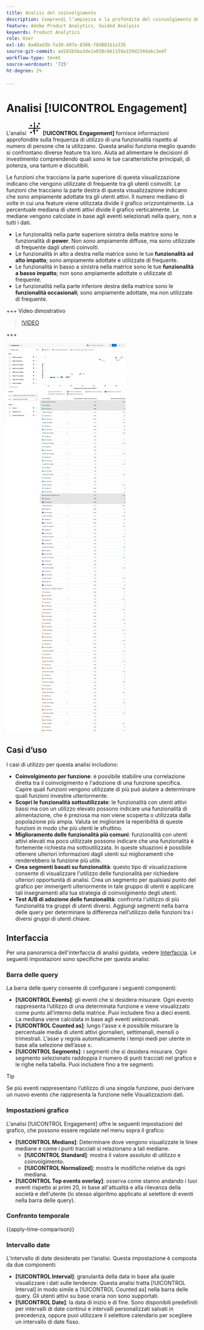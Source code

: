 ```yaml
---
title: Analisi del coinvolgimento
description: Comprendi l’ampiezza e la profondità del coinvolgimento delle funzioni.
feature: Adobe Product Analytics, Guided Analysis
keywords: Product Analytics
role: User
exl-id: 8a48ad3b-fa30-497e-8306-f8d881b1a335
source-git-commit: ad181b5ba3de1a038c661159a159d234da6c3edf
workflow-type: tm+mt
source-wordcount: '725'
ht-degree: 2%

---
```


# Analisi [!UICONTROL Engagement]

L&#39;analisi ![EngagementGraph](/help/assets/icons/EngagementGraph.svg) **[!UICONTROL Engagement]** fornisce informazioni approfondite sulla frequenza di utilizzo di una funzionalità rispetto al numero di persone che la utilizzano. Questa analisi funziona meglio quando si confrontano diverse feature tra loro. Aiuta ad alimentare le decisioni di investimento comprendendo quali sono le tue caratteristiche principali, di potenza, una tantum e discutibili.

Le funzioni che tracciano la parte superiore di questa visualizzazione indicano che vengono utilizzate di frequente tra gli utenti coinvolti. Le funzioni che tracciano la parte destra di questa visualizzazione indicano che sono ampiamente adottate tra gli utenti attivi. Il numero mediano di volte in cui una feature viene utilizzata divide il grafico orizzontalmente. La percentuale mediana di utenti attivi divide il grafico verticalmente. Le mediane vengono calcolate in base agli eventi selezionati nella query, non a tutti i dati.

* Le funzionalità nella parte superiore sinistra della matrice sono le funzionalità di **power**. Non sono ampiamente diffuse, ma sono utilizzate di frequente dagli utenti coinvolti.
* Le funzionalità in alto a destra nella matrice sono le tue **funzionalità ad alto impatto**; sono ampiamente adottate e utilizzate di frequente.
* Le funzionalità in basso a sinistra nella matrice sono le tue **funzionalità a basso impatto**; non sono ampiamente adottate o utilizzate di frequente.
* Le funzionalità nella parte inferiore destra della matrice sono le **funzionalità occasionali**; sono ampiamente adottate, ma non utilizzate di frequente.

+++ Video dimostrativo

>[!VIDEO](https://video.tv.adobe.com/v/3429489/&learn=on)

+++

![Confronto impegni](../assets/engagement-compare.png)

## Casi d’uso

I casi di utilizzo per questa analisi includono:

* **Coinvolgimento per funzione**: è possibile stabilire una correlazione diretta tra il coinvolgimento e l&#39;adozione di una funzione specifica. Capire quali funzioni vengono utilizzate di più può aiutare a determinare quali funzioni investire ulteriormente.
* **Scopri le funzionalità sottoutilizzate**: le funzionalità con utenti attivi bassi ma con un utilizzo elevato possono indicare una funzionalità di alimentazione, che è preziosa ma non viene scoperta o utilizzata dalla popolazione più ampia. Valuta se migliorare la reperibilità di queste funzioni in modo che più utenti le sfruttino.
* **Miglioramento delle funzionalità più comuni**: funzionalità con utenti attivi elevati ma poco utilizzate possono indicare che una funzionalità è fortemente richiesta ma sottoutilizzata. In queste situazioni è possibile ottenere ulteriori informazioni dagli utenti sui miglioramenti che renderebbero la funzione più utile.
* **Crea segmenti basati su funzionalità**: questo tipo di visualizzazione consente di visualizzare l&#39;utilizzo delle funzionalità per richiedere ulteriori opportunità di analisi. Crea un segmento per qualsiasi punto del grafico per immergerti ulteriormente in tale gruppo di utenti e applicare tali insegnamenti alla tua strategia di coinvolgimento degli utenti.
* **Test A/B di adozione delle funzionalità**: confronta l&#39;utilizzo di più funzionalità tra gruppi di utenti diversi. Aggiungi segmenti nella barra delle query per determinare la differenza nell’utilizzo delle funzioni tra i diversi gruppi di utenti chiave.

## Interfaccia

Per una panoramica dell&#39;interfaccia di analisi guidata, vedere [Interfaccia](../overview.md#interface). Le seguenti impostazioni sono specifiche per questa analisi:

### Barra delle query

La barra delle query consente di configurare i seguenti componenti:

* **[!UICONTROL Events]**: gli eventi che si desidera misurare. Ogni evento rappresenta l’utilizzo di una determinata funzione e viene visualizzato come punto all’interno della matrice. Puoi includere fino a dieci eventi. La mediana viene calcolata in base agli eventi selezionati.
* **[!UICONTROL Counted as]**: lungo l&#39;asse x è possibile misurare la percentuale media di utenti attivi giornalieri, settimanali, mensili o trimestrali. L’asse y regola automaticamente i tempi medi per utente in base alla selezione dell’asse x.
* **[!UICONTROL Segments]**: i segmenti che si desidera misurare. Ogni segmento selezionato raddoppia il numero di punti tracciati nel grafico e le righe nella tabella. Puoi includere fino a tre segmenti.

>[!TIP]
>
>Se più eventi rappresentano l’utilizzo di una singola funzione, puoi derivare un nuovo evento che rappresenta la funzione nelle Visualizzazioni dati.

### Impostazioni grafico

L&#39;analisi [!UICONTROL Engagement] offre le seguenti impostazioni del grafico, che possono essere regolate nel menu sopra il grafico:

* **[!UICONTROL Medians]**: Determinare dove vengono visualizzate le linee mediane e come i punti tracciati si relazionano a tali mediane.
   * **[!UICONTROL Standard]**: mostra il valore assoluto di utilizzo e coinvolgimento.
   * **[!UICONTROL Normalized]**: mostra le modifiche relative da ogni mediana.
* **[!UICONTROL Top events overlay]**: osserva come stanno andando i tuoi eventi rispetto ai primi 20, in base all&#39;attualità e alla rilevanza della società e dell&#39;utente (lo stesso algoritmo applicato al selettore di eventi nella barra delle query).

### Confronto temporale

{{apply-time-comparison}}

### Intervallo date

L’intervallo di date desiderato per l’analisi. Questa impostazione è composta da due componenti:

* **[!UICONTROL Interval]**: granularità della data in base alla quale visualizzare i dati sulle tendenze. Questa analisi tratta [!UICONTROL Interval] in modo simile a [!UICONTROL Counted as] nella barra delle query. Gli utenti attivi su base oraria non sono supportati.
* **[!UICONTROL Date]**: la data di inizio e di fine. Sono disponibili predefiniti per intervalli di date continui e intervalli personalizzati salvati in precedenza, oppure puoi utilizzare il selettore calendario per scegliere un intervallo di date fisso.
